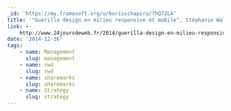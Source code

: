 ```yaml
---
_id: 'https://my.framasoft.org/u/borisschapira/?hQ72LA'
title: '"Guérilla design en milieu responsive et mobile", Stéphanie Walter'
link: >-
    http://www.24joursdeweb.fr/2014/guerilla-design-en-milieu-responsive-et-mobile/
date: '2014-12-16'
tags:
    - name: Management
      slug: management
    - name: rwd
      slug: rwd
    - name: sharemarks
      slug: sharemarks
    - name: Strategy
      slug: strategy
---
```


<div class="markdown"><p></p></div>
